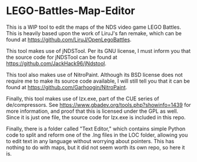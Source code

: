 # LEGO-Battles-Map-Editor
This is a WIP tool to edit the maps of the NDS video game LEGO Battles. This is heavily based upon the work of LiruJ's fan remake, which can be found at
https://github.com/LiruJ/OpenLegoBattles.

This tool makes use of jNDSTool. Per its GNU license, I must inform you that the source code for jNDSTool can be found at https://github.com/JackHack96/jNdstool.

This tool also makes use of NitroPaint. Although its BSD license does not require me to make its source code available, I will still tell you that it can be
found at https://github.com/Garhoogin/NitroPaint.

Finally, this tool makes use of lzx.exe, part of the CUE series of de/compressors. See https://www.gbadev.org/tools.php?showinfo=1439 for more information,
and proof that this is licensed under the GPL as well. Since it is just one file, the source code for lzx.exe is included in this repo.

Finally, there is a folder called "Text Editor," which contains simple Python code to split and reform one of the .lng files in the LOC folder, allowing you
to edit text in any language without worrying about pointers. This has nothing to do with maps, but it did not seem worth its own repo, so here it is.
